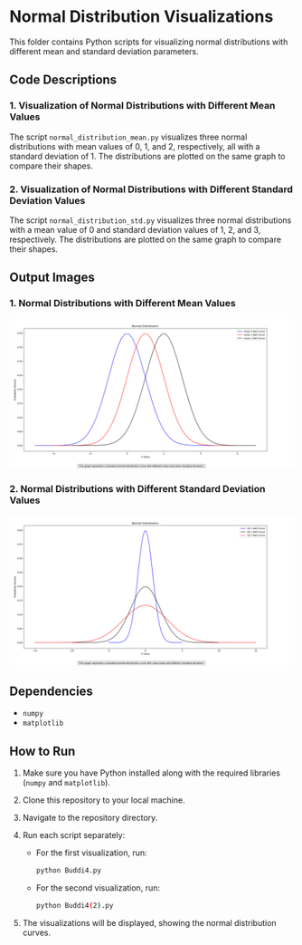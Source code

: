 
# Normal Distribution Visualizations

This folder contains Python scripts for visualizing normal distributions with different mean and standard deviation parameters.

## Code Descriptions

### 1. Visualization of Normal Distributions with Different Mean Values

The script `normal_distribution_mean.py` visualizes three normal distributions with mean values of 0, 1, and 2, respectively, all with a standard deviation of 1. The distributions are plotted on the same graph to compare their shapes.

### 2. Visualization of Normal Distributions with Different Standard Deviation Values

The script `normal_distribution_std.py` visualizes three normal distributions with a mean value of 0 and standard deviation values of 1, 2, and 3, respectively. The distributions are plotted on the same graph to compare their shapes.

## Output Images

### 1. Normal Distributions with Different Mean Values

![Normal Distributions with Different Mean Values](Buddi4.png)

### 2. Normal Distributions with Different Standard Deviation Values

![Normal Distributions with Different Standard Deviation Values](Buddi4(2).png)

## Dependencies

- `numpy`
- `matplotlib`

## How to Run

1. Make sure you have Python installed along with the required libraries (`numpy` and `matplotlib`).
2. Clone this repository to your local machine.
3. Navigate to the repository directory.
4. Run each script separately:
   - For the first visualization, run:
     ```sh
     python Buddi4.py
     ```
   - For the second visualization, run:
     ```sh
     python Buddi4(2).py
     ```

5. The visualizations will be displayed, showing the normal distribution curves.
